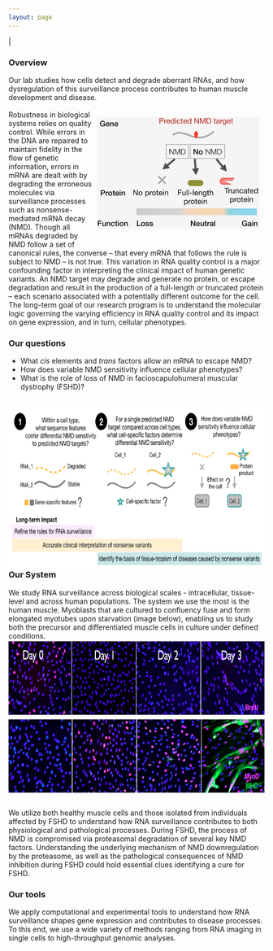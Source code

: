 ```yaml
---
layout: page
---
```


|

### Overview  
Our lab studies how cells detect and degrade aberrant RNAs, and how dysregulation of this surveillance process contributes to human muscle development and disease. 
<br>
<img align="right" src="/img/nmd-overview.png" hspace="10" vspace= "30" style="width:320px !important;height:220px !important;" />
<br>Robustness in biological systems relies on quality control. While errors in the DNA are repaired to maintain fidelity in the flow of genetic information, errors in mRNA are dealt with by degrading the erroneous molecules via surveillance processes such as nonsense-mediated mRNA decay (NMD). Though all mRNAs degraded by NMD follow a set of canonical rules, the converse – that every mRNA that follows the rule is subject to NMD – is not true. This variation in RNA quality control is a major confounding factor in interpreting the clinical impact of human genetic variants. An NMD target may degrade and generate no protein, or escape degradation and result in the production of a full-length or truncated protein – each scenario associated with a potentially different outcome for the cell. The long-term goal of our research program is to understand the molecular logic governing the varying efficiency in RNA quality control and its impact on gene expression, and in turn, cellular phenotypes.

### Our questions  
* What <i>cis</i> elements and <i>trans</i> factors allow an mRNA to escape NMD?  
* How does variable NMD sensitivity influence cellular phenotypes?
* What is the role of loss of NMD in facioscapulohumeral muscular dystrophy (FSHD)?
<br>
<img align="left" src="/img/research-overview_edit.png" style="width:720px !important;height:320px !important;" />
<br> 
<br> 


### Our System
We study RNA surveillance across biological scales - intracellular, tissue-level and across human populations. The system we use the most is the human muscle. Myoblasts that are cultured to confluency fuse and form elongated myotubes upon starvation (image below), enabling us to study both the precursor and differentiated muscle cells in culture under defined conditions.
<img align="left" src="/img/muscle_differentiation.png" style="width:750px !important;height:300px !important;" />   
<br> 
<br> 
<font color="white">Muscle Differentiation!</font>

We utilize both healthy muscle cells and those isolated from individuals affected by FSHD to understand how RNA surveillance contributes to both physiological and pathological processes. During FSHD, the process of NMD is compromised via proteasomal degradation of several key NMD factors. Understanding the underlying mechanism of NMD downregulation by the proteasome, as well as the pathological consequences of NMD inhibition during FSHD could hold essential clues identifying a cure for FSHD.  
 
### Our tools
We apply computational and experimental tools to understand how RNA surveillance shapes gene expression and contributes to disease processes. To this end, we use a wide variety of methods ranging from RNA imaging in single cells to high-throughput genomic analyses.  
